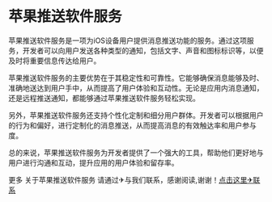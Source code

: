 # 苹果推送软件服务

苹果推送软件服务是一项为iOS设备用户提供消息推送功能的服务。通过这项服务，开发者可以向用户发送各种类型的通知，包括文字、声音和图标标识等，以便及时将重要信息传达给用户。

苹果推送软件服务的主要优势在于其稳定性和可靠性。它能够确保消息能够及时、准确地送达到用户手中，从而提高了用户体验和互动性。无论是应用内消息通知，还是远程推送通知，都能够通过苹果推送软件服务轻松实现。

另外，苹果推送软件服务还支持个性化定制和细分用户群体。开发者可以根据用户的行为和偏好，进行定制化的消息推送，从而提高消息的有效触达率和用户参与度。

总的来说，苹果推送软件服务为开发者提供了一个强大的工具，帮助他们更好地与用户进行沟通和互动，提升应用的用户体验和留存率。

更多 关于苹果推送软件服务 请通过✈与我们联系，感谢阅读,谢谢！[点击这里✈联系](https://t.me/LM999bot)